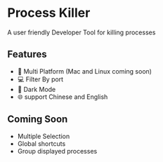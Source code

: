 # Process Killer

A user friendly Developer Tool for killing processes

## Features
- 🍎 Multi Platform (Mac and Linux coming soon)
- 💻 Filter By port
- 🌙 Dark Mode
- 🌐 support Chinese and English

## Coming Soon
- Multiple Selection
- Global shortcuts
- Group displayed processes

